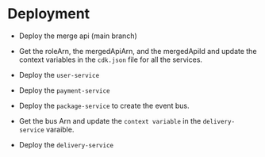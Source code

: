 
# Deployment

- Deploy the merge api (main branch)

- Get the roleArn, the mergedApiArn, and the mergedApiId and update the context variables in the `cdk.json` file for all the services.

- Deploy the `user-service`

- Deploy the `payment-service`

- Deploy the `package-service` to create the event bus.

- Get the bus Arn and update the `context variable` in the `delivery-service` varaible.

- Deploy the `delivery-service`

